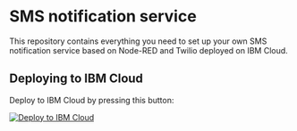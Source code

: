 # SMS notification service 

This repository contains everything you need to set up your own SMS notification service based on Node-RED and Twilio deployed on IBM Cloud.

## Deploying to IBM Cloud

Deploy to IBM Cloud by pressing this button:

[![Deploy to IBM Cloud](https://bluemix.net/deploy/button.png)](https://bluemix.net/deploy?repository=https://github.com/disruptive-technologies/nodered-twilio-ibm-cloud)